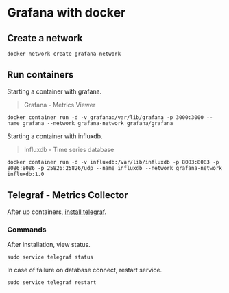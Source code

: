 # Grafana with docker

## Create a network
```
docker network create grafana-network
```

## Run containers
Starting a container with grafana.
> Grafana - Metrics Viewer
```
docker container run -d -v grafana:/var/lib/grafana -p 3000:3000 --name grafana --network grafana-network grafana/grafana
```

Starting a container with influxdb.
> Influxdb - Time series database
```
docker container run -d -v influxdb:/var/lib/influxdb -p 8083:8083 -p 8086:8086 -p 25826:25826/udp --name influxdb --network grafana-network influxdb:1.0
```

## Telegraf - Metrics Collector
After up containers, 
[install telegraf](https://docs.influxdata.com/telegraf/v1.13/introduction/installation/).

### Commands
After installation, view status.
```
sudo service telegraf status
```
In case of failure on database connect, restart service.
```
sudo service telegraf restart
```
